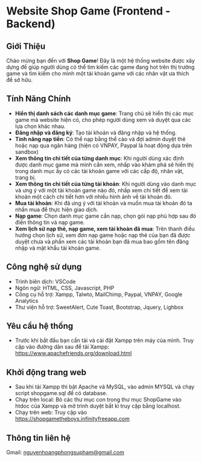 # Website Shop Game (Frontend - Backend)

## Giới Thiệu
Chào mừng bạn đến với **Shop Game**! Đây là một hệ thống website được xây dựng để giúp người dùng có thể tìm kiếm các game đang hot trên thị trường game và tìm kiếm cho mình một tài khoản game với các nhân vật ưa thích để sở hữu.

## Tính Năng Chính
- **Hiển thị danh sách các danh mục game**: Trang chủ sẽ hiển thị các mục game mà website hiện có, cho phép người dùng xem và duyệt qua các lựa chọn khác nhau.  
- **Đăng nhập và đăng ký**: Tạo tài khoản và đăng nhập và hệ thống.
- **Tính năng nạp tiền**: Có thể nạp bằng thể cào và đợi admin duyệt thẻ hoặc nạp qua ngân hàng (hiện có VNPAY, Paypal là hoạt động dựa trên sandbox)
- **Xem thông tin chi tiết của từng danh mục**: Khi người dùng xác định được danh mục game mà mình cần xem, nhấp vào khám phá sẽ hiển thị trong danh mục ấy có các tài khoản game với các cấp độ, nhân vật, trang bị.
- **Xem thông tin chi tiết của từng tài khoản**: Khi người dùng vào danh mục và ưng ý với một tài khoản game nào đó, nhấp xem chi tiết để xem tài khoản một cách chi tiết hơn với nhiều hình ảnh về tài khoản đó.
- **Mua tài khoản**: Khi đã ưng ý với tài khoản và muốn mua tài khoản đó ta nhấn mua để thực hiện giao dịch.
- **Nạp game**: Chọn danh mục game cần nạp, chọn gói nạp phù hợp sau đó điền thông tin và nạp game.
- **Xem lịch sử nạp thẻ, nạp game, xem tài khoản đã mua**: Trên thanh điều hướng chọn lịch sử, xem đơn nạp game hoặc nạp thẻ của bạn đã được duyệt chưa và phần xem các tài khoản bạn đã mua bao gồm tên đăng nhập và mật khẩu tài khoản game.

## Công nghệ sử dụng
- Trình biên dịch: VSCode
- Ngôn ngữ: HTML, CSS, Javascript, PHP
- Công cụ hỗ trợ: Xampp, Talwto, MailChimp, Paypal, VNPAY, Google Analytics 
- Thư viện hỗ trợ: SweetAlert, Cute Toast, Bootstrap, Jquery, Lighbox

## Yêu cầu hệ thống
- Trước khi bắt đầu bạn cần tải và cài đặt Xampp trên máy của mình. Truy cập vào đường dãn sau để tải Xampp: https://www.apachefriends.org/download.html

## Khởi động trang web
- Sau khi tải Xampp thì bật Apache và MySQL, vào admin MYSQL và chạy script shopgame.sql để có database.
- Chạy trên local: Bỏ các thư mục con trong thư mục ShopGame vào htdoc của Xampp và mở trình duyệt bất kì truy cập bằng localhost.
- Chạy trên web: Truy cập vào https://shopgametheboys.infinityfreeapp.com

## Thông tin liên hệ
Gmail: nguyenhoangphongsupham@gmail.com
